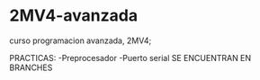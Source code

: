 # 2MV4-avanzada
curso programacion avanzada, 2MV4;

PRACTICAS:
-Preprocesador  -Puerto serial
SE ENCUENTRAN EN BRANCHES
